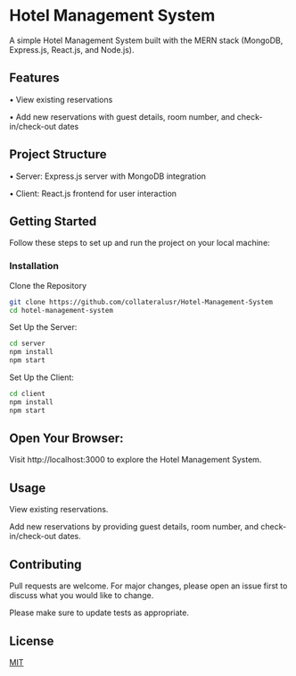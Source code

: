 # Hotel Management System


A simple Hotel Management System built with the MERN stack (MongoDB, Express.js, React.js, and Node.js).


## Features

•	View existing reservations

•	Add new reservations with guest details, room number, and check-in/check-out dates

## Project Structure

•	Server: Express.js server with MongoDB integration

•	Client: React.js frontend for user interaction

## Getting Started

Follow these steps to set up and run the project on your local machine:

### Installation

Clone the Repository

```bash
git clone https://github.com/collateralusr/Hotel-Management-System
cd hotel-management-system
```
Set Up the Server:

```bash
cd server
npm install
npm start
```

Set Up the Client:
```bash
cd client
npm install
npm start
```

## Open Your Browser:

Visit http://localhost:3000 to  explore the Hotel Management System.

## Usage

View existing reservations.

Add new reservations by providing guest details, room number, and check-in/check-out dates.


## Contributing

Pull requests are welcome. For major changes, please open an issue first to discuss what you would like to change.

Please make sure to update tests as appropriate.

## License

[MIT](https://choosealicense.com/licenses/mit/)
